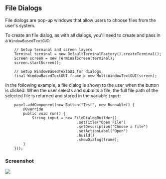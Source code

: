File Dialogs
---

File dialogs are pop-up windows that allow users to choose files from the user's system.

To create an file dialog, as with all dialogs, you'll need to create and pass in a `WindowBasedTextGUI`:

```
	// Setup terminal and screen layers
	Terminal terminal = new DefaultTerminalFactory().createTerminal();
	Screen screen = new TerminalScreen(terminal);
	screen.startScreen();

	// Setup WindowBasedTextGUI for dialogs
	final WindowBasedTextGUI frame = new MultiWindowTextGUI(screen);
```

In the following example, a file dialog is shown to the user when the button is clicked. When the user selects and submits a file, the full file path of the selected file is returned and stored in the variable `input`:

```
	panel.addComponent(new Button("Test", new Runnable() {
		@Override
		public void run() {
			String input = new FileDialogBuilder()
								.setTitle("Open File")
								.setDescription("Choose a file")
								.setActionLabel("Open")
								.build()
								.showDialog(frame);
		}
	}));
```

### Screenshot

![](screenshots/file_dialogs.png)

